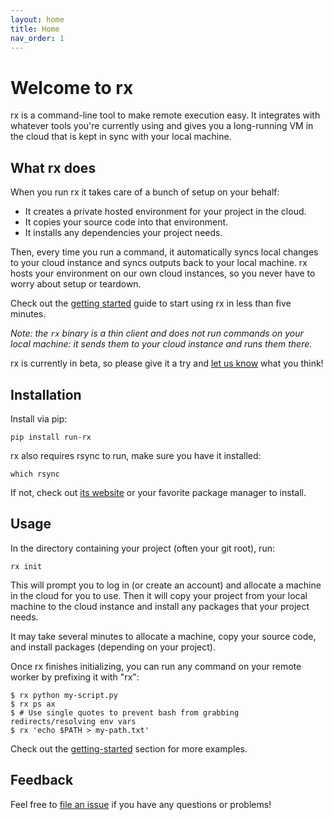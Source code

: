```yaml
---
layout: home
title: Home
nav_order: 1
---
```


# Welcome to rx

rx is a command-line tool to make remote execution easy. It integrates with
whatever tools you're currently using and gives you a long-running VM in the
cloud that is kept in sync with your local machine.

## What rx does

When you run rx it takes care of a bunch of setup on your behalf:

* It creates a private hosted environment for your project in the cloud.
* It copies your source code into that environment.
* It installs any dependencies your project needs.

Then, every time you run a command, it automatically syncs local changes to
your cloud instance and syncs outputs back to your local machine. rx hosts
your environment on our own cloud instances, so you never have to worry about
setup or teardown.

Check out the [getting started](/getting-started) guide to start using rx in
less than five minutes.

*Note: the `rx` binary is a thin client and does not run commands on your local
machine: it sends them to your cloud instance and runs them there.*

rx is currently in beta, so please give it a try and
[let us know](mailto:eng@run-rx.com) what you think!

## Installation

Install via pip:

    pip install run-rx

rx also requires rsync to run, make sure you have it installed:

    which rsync

If not, check out [its website](https://rsync.samba.org/download.html) or your
favorite package manager to install.

## Usage

In the directory containing your project (often your git root), run:

    rx init

This will prompt you to log in (or create an account) and allocate a machine
in the cloud for you to use. Then it will copy your project from your local
machine to the cloud instance and install any packages that your project needs.

It may take several minutes to allocate a machine, copy your source code, and
install packages (depending on your project).

Once rx finishes initializing, you can run any command on your remote worker
by prefixing it with "rx":

    $ rx python my-script.py
    $ rx ps ax
    $ # Use single quotes to prevent bash from grabbing redirects/resolving env vars
    $ rx 'echo $PATH > my-path.txt'

Check out the [getting-started](/getting-started/) section for more examples.

## Feedback

Feel free to [file an issue](https://github.com/run-rx/rx/issues) if you have
any questions or problems!
